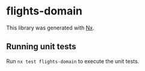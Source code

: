 # flights-domain

This library was generated with [Nx](https://nx.dev).

## Running unit tests

Run `nx test flights-domain` to execute the unit tests.
